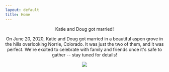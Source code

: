 ```yaml
---
layout: default
title: Home
---
```


<div style="text-align: center">
  <div id="home-page-text">
    <p class="blue-text big-text">Katie and Doug got married!</p>
    <p>On June 20, 2020, Katie and Doug got married in a beautiful aspen grove in the hills overlooking Norrie, Colorado. It was just the two of them, and it was perfect. We're excited to celebrate with family and friends once it's safe to gather -- stay tuned for details!</p>
    <img src="{{ "/assets/img/kd1.jpg" | relative_url }}">
  </div>
</div>
